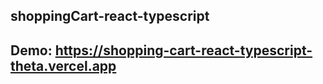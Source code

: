 ## shoppingCart-react-typescript
####
## Demo:   https://shopping-cart-react-typescript-theta.vercel.app
